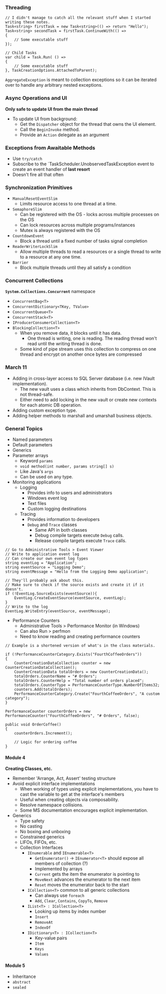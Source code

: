 ﻿### Threading

```
// I didn't manage to catch all the relevant stuff when I started writing these notes.
Task<string> firstTask = new Task<string>(() => return "Hello");
Task<string> secondTask = firstTask.ContinueWith(() =>
{
    // Some executable stuff
});

// Child Tasks
var child = Task.Run( () =>
{
    // Some executable stuff
}, TaskCreationOptions.AttachedToParent);
```

`AggregateException` is meant to collection exceptions so it can be iterated over to handle any arbitrary nested exceptions.

### Async Operations and UI
__Only safe to update UI from the main thread__

* To update UI from background:
    * Get the `Dispatcher` object for the thread that owns the UI element.
    * Call the `BeginInvoke` method.
    * Provide an `Action` delegate as an argument

### Exceptions from Awaitable Methods
* Use `try/catch`
* Subscribe to the `TaskScheduler.UnobservedTaskException event to create an event handler of __last resort__
* Doesn't fire all that often

### Synchronization Primitives
* `ManualResetEventSlim`
    * Limits resource access to one thread at a time.
* `SemaphoreSlim`
    * Can be registered with the OS - locks across multiple processes on the OS
    * Can lock resources across multiple programs/instances
    * Mutex is always registered with the OS
* `CountdownEvent`
    * Block a thread until a fixed number of tasks signal completion
* `ReaderWriterLockSlim`
    * Allow multiple threads to read a resources or a single thread to write to a resource at any one time.
* `Barrier`
    * Block multiple threads until they all satisfy a condition

### Concurrent Collections
__`System.Collections.Concurrent`__ namespace

* `ConcurrentBag<T>`
* `ConcurrentDictionary<TKey, TValue>`
* `ConcurrentQueue<T>`
* `ConcurrentStack<T>`
* `IProducerConsumerCollection<T>`
* `BlockingCollection<T>`
    * When you remove data, it blocks until it has data.
        * One thread is writing, one is reading. The reading thread won't read until the writing thread is done.
    * Some kind of pipe stream uses this collection to compress on one thread and encrypt on another once bytes are compressed

### March 11
* Adding in cross-layer access to SQL Server database (i.e. new IVault implementation).
    * The new vault uses a class which inherits from DbContext. This is not thread-safe.
    * Either need to add locking in the new vault or create new contexts for each atomic DB operation.
* Adding custom exception type.
* Adding helper methods to marshall and umarshall business objects.

### General Topics
* Named parameters
* Default parameters
* Generics
* Parameter arrays
    * Keyword `params`
    * `void method(int number, params string[] s)`
    * Like Java's `args`
    * Can be used on any type.
* Monitoring applications
    * Logging
        * Provides info to users and administrators
        * Windows event log
        * Text files
        * Custom logging destinations
    * Tracing
        * Provides information to developers
        * `Debug` and `Trace` classes
            * Same API in both classes
            * Debug compile targets execute `Debug` calls.
            * Release compile targets execute `Trace` calls.

```
// Go to Administrative Tools > Event Viewer
// Write to application event log
// Can create our own event log types
string eventLog = "Application";
string eventSource = "Logging Demo";
string eventMessage = "Hello from the Logging Demo application";

// They'll probably ask about this.
// Make sure to check if the source exists and create it if it doesn't.
if (!EventLog.SourceExists(eventSource)){
    EventLog.CreateEventSource(eventSource, eventLog);
}
// Write to the log
EventLog.WriteEntry(eventSource, eventMessage);

```

* Performance Counters
    * Administrative Tools > Performance Monitor (in Windows)
    * Can also Run > perfmon
    * Need to know reading and creating performance counters

```
// Example is a shortened version of what's in the class materials.

if (!PerformanceCounterCategory.Exists("FourthCoffeeOrders"))
{
    CounterCreationDataCollection counter = new CounterCreationDataCollection();
    CounterCreationData totalOrders = new CounterCreationData();
    totalOrders.CounterName = "# Orders";
    totalOrders.CounterHelp = "Total number of orders placed";
    totalOrders.CounterType = PerformanceCounterType.NumberOfItems32;
    counters.Add(totalOrders);
    PerformanceCounterCategory.Create("FourthCoffeeOrders", "A custom category");
}

PerformanceCounter counterOrders = new PerformanceCounter("FourthCoffeeOrders", "# Orders", false);

public void OrderCoffee()
{
    counterOrders.Increment();

    // Logic for ordering coffee
}
```

#### Module 4
__Creating Classes, etc.__

* Remember 'Arrange, Act, Assert' testing structure
* Avoid explicit interface implementations
    * When working of types using explicit implementations, you have to cast the variable to get at the interface's members
    * Useful when creating objects via composability.
    * Resolve namespace collisions.
    * Some MS documentation encourages explicit implementation.
* Generics
    * Type safety
    * No casting
    * No boxing and unboxing
    * Constrained generics
    * LIFOs, FIFOs, etc.
    * Collection Interfaces
        * `IEnumerable` and `IEnumerable<T>`
            * `GetEnumerator()` -> `IEnumerator<T>` should expose all members of collection (?)
            * Implemented by arrays
            * `Current` gets the item the enumerator is pointing to
            * `MoveNext` advances the enumerator to the next item
            * `Reset` moves the enumerator back to the start
        * `ICollection<T>` common to all generic collections
            * Can always use `foreach`
            * `Add`, `Clear`, `Contains`, `CopyTo`, `Remove`
        * `IList<T> : ICollection<T>`
            * Looking up items by index number
            * `Insert`
            * `RemoveAt`
            * `IndexOf`
        * `IDictionary<T> : ICollection<T>`
            * Key-value pairs
            * `Item`
            * `Keys`
            * `Values`

#### Module 5
* Inheritance
* `abstract`
* `sealed`
